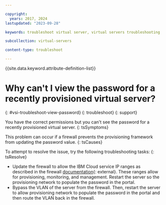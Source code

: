 ```yaml
---

copyright:
  years: 2017, 2024
lastupdated: "2023-09-28"

keywords: troubleshoot virtual server, virtual servers troubleshooting, tips, error, problem, insufficient capacity

subcollection: virtual-servers

content-type: troubleshoot

---
```


{{site.data.keyword.attribute-definition-list}}

# Why can't I view the password for a recently provisioned virtual server?
{: #vsi-troubleshoot-view-password}
{: troubleshoot}
{: support}

You have the correct permissions but you can't see the password for a recently provisioned virtual server.
{: tsSymptoms}

This problem can occur if a firewall prevents the provisioning framework from updating the password value.
{: tsCauses}

To attempt to resolve the issue, try the following troubleshooting tasks:
{: tsResolve}

* Update the firewall to allow the IBM Cloud service IP ranges as described in the firewall [documentation](/docs/vsrx?topic=hardware-firewall-shared-ibm-cloud-ip-ranges){: external}. These ranges allow for provisioning, monitoring, and management. Restart the server so the provisioning network to populate the password in the portal.
* Bypass the VLAN of the server from the firewall. Then, restart the server to allow provisioning network to populate the password in the portal and then route the VLAN back in the firewall.
